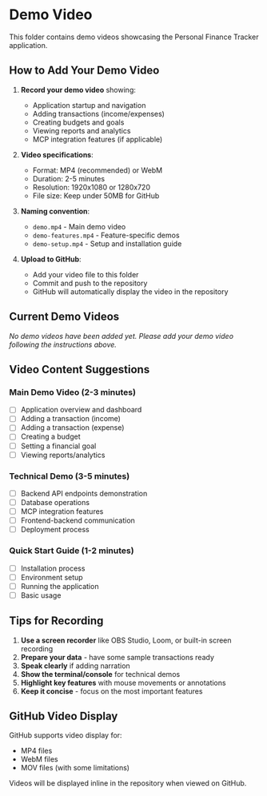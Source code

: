 # Demo Video

This folder contains demo videos showcasing the Personal Finance Tracker application.

## How to Add Your Demo Video

1. **Record your demo video** showing:
   - Application startup and navigation
   - Adding transactions (income/expenses)
   - Creating budgets and goals
   - Viewing reports and analytics
   - MCP integration features (if applicable)

2. **Video specifications**:
   - Format: MP4 (recommended) or WebM
   - Duration: 2-5 minutes
   - Resolution: 1920x1080 or 1280x720
   - File size: Keep under 50MB for GitHub

3. **Naming convention**:
   - `demo.mp4` - Main demo video
   - `demo-features.mp4` - Feature-specific demos
   - `demo-setup.mp4` - Setup and installation guide

4. **Upload to GitHub**:
   - Add your video file to this folder
   - Commit and push to the repository
   - GitHub will automatically display the video in the repository

## Current Demo Videos

*No demo videos have been added yet. Please add your demo video following the instructions above.*

## Video Content Suggestions

### Main Demo Video (2-3 minutes)
- [ ] Application overview and dashboard
- [ ] Adding a transaction (income)
- [ ] Adding a transaction (expense)
- [ ] Creating a budget
- [ ] Setting a financial goal
- [ ] Viewing reports/analytics

### Technical Demo (3-5 minutes)
- [ ] Backend API endpoints demonstration
- [ ] Database operations
- [ ] MCP integration features
- [ ] Frontend-backend communication
- [ ] Deployment process

### Quick Start Guide (1-2 minutes)
- [ ] Installation process
- [ ] Environment setup
- [ ] Running the application
- [ ] Basic usage

## Tips for Recording

1. **Use a screen recorder** like OBS Studio, Loom, or built-in screen recording
2. **Prepare your data** - have some sample transactions ready
3. **Speak clearly** if adding narration
4. **Show the terminal/console** for technical demos
5. **Highlight key features** with mouse movements or annotations
6. **Keep it concise** - focus on the most important features

## GitHub Video Display

GitHub supports video display for:
- MP4 files
- WebM files
- MOV files (with some limitations)

Videos will be displayed inline in the repository when viewed on GitHub.
